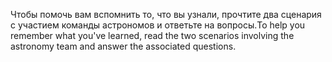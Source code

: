 <span data-ttu-id="f828b-101">Чтобы помочь вам вспомнить то, что вы узнали, прочтите два сценария с участием команды астрономов и ответьте на вопросы.</span><span class="sxs-lookup"><span data-stu-id="f828b-101">To help you remember what you've learned, read the two scenarios involving the astronomy team and answer the associated questions.</span></span>